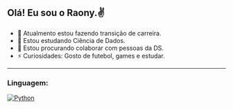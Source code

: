 ## Olá! Eu sou o Raony.✌

- 🔭 Atualmento estou fazendo transição de carreira.
- 🌱 Estou estudando Ciência de Dados.
- 👯 Estou procurando colaborar com pessoas da DS.
- ⚡ Curiosidades: Gosto de futebol, games e estudar.

---

### Linguagem:
[![Python](https://upload.wikimedia.org/wikipedia/commons/thumb/c/c3/Python-logo-notext.svg/50px-Python-logo-notext.svg.png)](https://www.python.org/)
